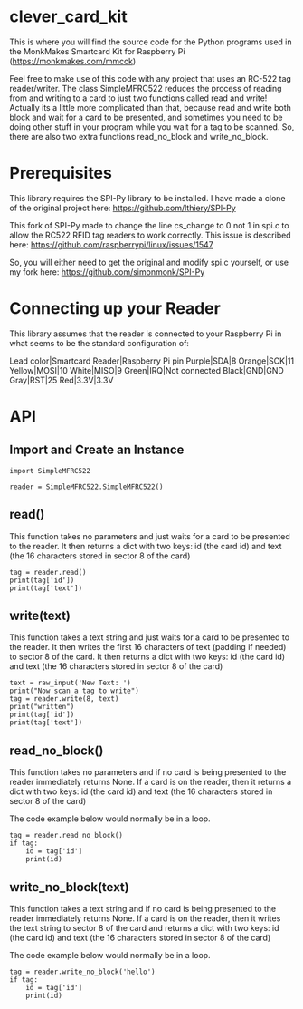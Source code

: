 # clever_card_kit
This is where you will find the source code for the Python programs used in the MonkMakes Smartcard Kit for Raspberry Pi (https://monkmakes.com/mmcck)

Feel free to make use of this code with any project that uses an RC-522 tag reader/writer. The class SimpleMFRC522 reduces the process of reading from and writing to a card to just two functions called read and write! Actually its a little more complicated than that, because read and write both block and wait for a card to be presented, and sometimes you need to be doing other stuff in your program while you wait for a tag to be scanned. So, there are also two extra functions read_no_block and write_no_block.

# Prerequisites

This library requires the SPI-Py library to be installed. I have made a clone of the original project here: https://github.com/lthiery/SPI-Py

This fork of SPI-Py made to change the line cs_change to 0 not 1 in spi.c to allow the RC522 RFID tag readers to work correctly. This issue is described here: https://github.com/raspberrypi/linux/issues/1547

So, you will either need to get the original and modify spi.c yourself, or use my fork here: https://github.com/simonmonk/SPI-Py


# Connecting up your Reader

This library assumes that the reader is connected to your Raspberry Pi in what seems to be the standard configuration of:

Lead color|Smartcard Reader|Raspberry Pi pin
Purple|SDA|8
Orange|SCK|11
Yellow|MOSI|10
White|MISO|9
Green|IRQ|Not connected
Black|GND|GND
Gray|RST|25
Red|3.3V|3.3V


# API

## Import and Create an Instance

```
import SimpleMFRC522

reader = SimpleMFRC522.SimpleMFRC522()
```

## read()

This function takes no parameters and just waits for a card to be presented to the reader. It then returns a dict with two keys: id (the card id) and text (the 16 characters stored in sector 8 of the card)

```
tag = reader.read()
print(tag['id'])
print(tag['text'])
```



## write(text)

This function takes a text string and just waits for a card to be presented to the reader. It then writes the first 16 characters of text (padding if needed) to sector 8 of the card. It then returns a dict with two keys: id (the card id) and text (the 16 characters stored in sector 8 of the card)


```
text = raw_input('New Text: ')
print("Now scan a tag to write")
tag = reader.write(8, text) 
print("written")
print(tag['id'])
print(tag['text'])
```


## read_no_block()

This function takes no parameters and if no card is being presented to the reader immediately returns None. If a card is on the reader, then it returns a dict with two keys: id (the card id) and text (the 16 characters stored in sector 8 of the card)

The code example below would normally be in a loop.

```
tag = reader.read_no_block()
if tag:
    id = tag['id']
    print(id)
```


## write_no_block(text)

This function takes a text string and if no card is being presented to the reader immediately returns None. If a card is on the reader, then it writes the text string to sector 8 of the card and returns a dict with two keys: id (the card id) and text (the 16 characters stored in sector 8 of the card)

The code example below would normally be in a loop.

```
tag = reader.write_no_block('hello')
if tag:
    id = tag['id']
    print(id)
```

